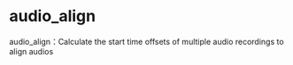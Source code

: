 # audio_align
audio_align：Calculate the start time offsets of multiple audio recordings to align  audios
